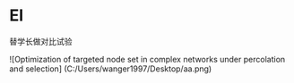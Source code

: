 # EI
替学长做对比试验

![Optimization of targeted node set in complex networks under percolation and selection] (C:/Users/wanger1997/Desktop/aa.png)

